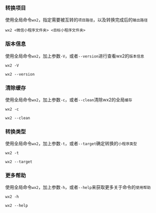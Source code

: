 ### 转换项目

使用全局命令`wx2`，指定需要被互转的`项目路径`，以及转换完成后的`输出路径`

```
wx2 <微信小程序文件夹> <目标小程序文件夹>
```

### 版本信息

使用全局命令`wx2`，加上参数`-V`，或者`--version`进行查看wx2的`版本信息`

```
wx2 -V
```

```
wx2 --version
```

### 清除缓存

使用全局命令`wx2`，加上参数`-c`，或者`--clean`清除wx2的全局`缓存`

```
wx2 -c
```

```
wx2 --clean
```

### 转换类型

使用全局命令`wx2`，加上参数`-t`，或者`--target`确定转换的`小程序类型`

```
wx2 -t
```

```
wx2 --target
```

### 更多帮助

使用全局命令`wx2`，加上参数`-h`，或者`--help`来获取更多关于命令的`使用帮助`

```
wx2 -h
```

```
wx2 --help
```
